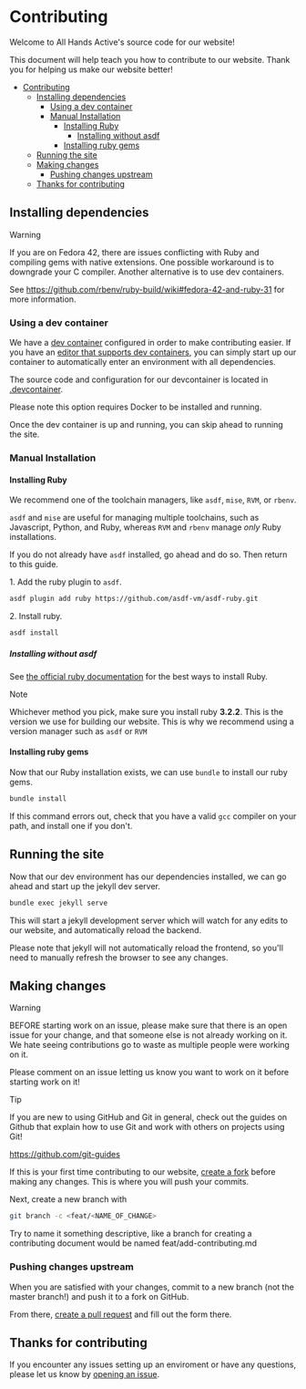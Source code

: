 # Contributing

Welcome to All Hands Active's source code for our website!

This document will help teach you how to contribute to our website.
Thank you for helping us make our website better!

- [Contributing](#contributing)
  - [Installing dependencies](#installing-dependencies)
    - [Using a dev container](#using-a-dev-container)
    - [Manual Installation](#manual-installation)
      - [Installing Ruby](#installing-ruby)
        - [Installing without asdf](#installing-without-asdf)
      - [Installing ruby gems](#installing-ruby-gems)
  - [Running the site](#running-the-site)
  - [Making changes](#making-changes)
    - [Pushing changes upstream](#pushing-changes-upstream)
  - [Thanks for contributing](#thanks-for-contributing)

## Installing dependencies

> [!Warning]
> If you are on Fedora 42, there are issues conflicting with Ruby and compiling gems with native extensions. One possible workaround is to downgrade your C compiler. Another alternative is to use dev containers.
>
> See <https://github.com/rbenv/ruby-build/wiki#fedora-42-and-ruby-31> for more information.

### Using a dev container

We have a [dev container](https://containers.dev/) configured in order to make contributing easier. If you have an [editor that supports dev containers](https://containers.dev/supporting#editors), you can simply start up our container to automatically enter an environment with all dependencies.

The source code and configuration for our devcontainer is located in [.devcontainer](.devcontainer).

Please note this option requires Docker to be installed and running.

Once the dev container is up and running, you can skip ahead to running the site.

### Manual Installation

#### Installing Ruby

We recommend one of the toolchain managers, like `asdf`, `mise`, `RVM`, or `rbenv`.

`asdf` and `mise` are useful for managing multiple toolchains, such as Javascript, Python, and Ruby, whereas `RVM` and `rbenv` manage _only_ Ruby installations.

If you do not already have `asdf` installed, go ahead and do so. Then return to this guide.

1\. Add the ruby plugin to `asdf`.

```sh
asdf plugin add ruby https://github.com/asdf-vm/asdf-ruby.git
```

2\. Install ruby.

```sh
asdf install
```

##### Installing without asdf

See [the official ruby documentation](https://www.ruby-lang.org/en/documentation/installation/) for the best ways to install Ruby.

> [!NOTE]
> Whichever method you pick, make sure you install ruby **3.2.2**.
> This is the version we use for building our website. This is why we recommend using a version manager such as `asdf` or `RVM`

#### Installing ruby gems

Now that our Ruby installation exists, we can use `bundle` to install our ruby gems.

```sh
bundle install
```

If this command errors out, check that you have a valid `gcc` compiler on your path, and install one if you don't.

## Running the site

Now that our dev environment has our dependencies installed, we can go ahead and start up the jekyll dev server.

```sh
bundle exec jekyll serve
```

This will start a jekyll development server which will watch for any edits to our website, and automatically reload the backend.

Please note that jekyll will not automatically reload the frontend, so you'll need to manually refresh the browser to see any changes.

## Making changes

> [!Warning]
>
> BEFORE starting work on an issue, please make sure that there is an open issue for your change, and that someone else is not already working on it.
> We hate seeing contributions go to waste as multiple people were working on it.
>
> Please comment on an issue letting us know you want to work on it before starting work on it!

> [!Tip]
> If you are new to using GitHub and Git in general, check out the guides on Github that explain how to use Git and work with others on projects using Git!
>
> <https://github.com/git-guides>

If this is your first time contributing to our website, [create a fork](https://github.com/allhandsactive/site/fork) before making any changes. This is where you will push your commits.

Next, create a new branch with

```sh
git branch -c <feat/<NAME_OF_CHANGE>
```

Try to name it something descriptive, like a branch for creating a contributing document would be named feat/add-contributing.md


### Pushing changes upstream

When you are satisfied with your changes, commit to a new branch (not the master branch!) and push it to a fork on GitHub.

From there, [create a pull request](https://github.com/allhandsactive/site/pull/new) and fill out the form there.

## Thanks for contributing

If you encounter any issues setting up an enviroment or have any questions, please let us know by [opening an issue](https://github.com/allhandsactive/site/issues/new).

